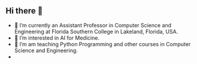## Hi there 👋

- 🔭 I’m currently an Assistant Professor in Computer Science and Engineering at Florida Southern College in Lakeland, Florida, USA.
- 🌱 I’m interested in AI for Medicine.
- 👯 I’m am teaching Python Programming and other courses in Computer Science and Engineering.
- 
<!--
**hoanbklucky/hoanbklucky** is a ✨ _special_ ✨ repository because its `README.md` (this file) appears on your GitHub profile.

Here are some ideas to get you started:

- 🔭 I’m currently working on ...
- 🌱 I’m currently learning ...
- 👯 I’m looking to collaborate on ...
- 🤔 I’m looking for help with ...
- 💬 Ask me about ...
- 📫 How to reach me: ...
- 😄 Pronouns: ...
- ⚡ Fun fact: ...
-->
